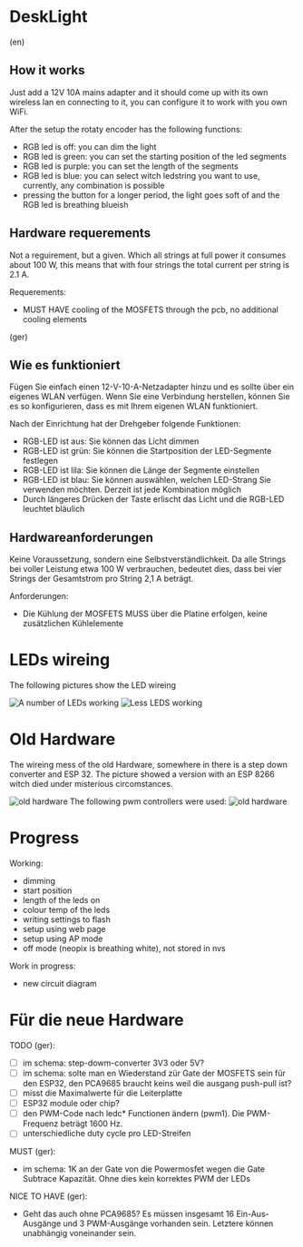 # DeskLight

(en)
## How it works

Just add a 12V 10A mains adapter and it should come up with its own wireless lan en connecting to it, you can configure it to work with you own WiFi.

After the setup the rotaty encoder has the following functions:
 - RGB led is off: you can dim the light
 - RGB led is green: you can set the starting position of the led segments
 - RGB led is purple: you can set the length of the segments
 - RGB led is blue: you can select witch ledstring you want to use, currently, any combination is possible
 - pressing the button for a longer period, the light goes soft of and the RGB led is breathing blueish
 
 ## Hardware requerements
 
Not a reguirement, but a given. Which all strings at full power it consumes about 100 W, this means that with four strings the total current per string is 2.1 A.

Requerements:
 - MUST HAVE cooling of the MOSFETS through the pcb, no additional cooling elements
 

(ger)
## Wie es funktioniert

Fügen Sie einfach einen 12-V-10-A-Netzadapter hinzu und es sollte über ein eigenes WLAN verfügen. Wenn Sie eine Verbindung herstellen, können Sie es so konfigurieren, dass es mit Ihrem eigenen WLAN funktioniert.

Nach der Einrichtung hat der Drehgeber folgende Funktionen:
 - RGB-LED ist aus: Sie können das Licht dimmen
 - RGB-LED ist grün: Sie können die Startposition der LED-Segmente festlegen
 - RGB-LED ist lila: Sie können die Länge der Segmente einstellen
 - RGB-LED ist blau: Sie können auswählen, welchen LED-Strang Sie verwenden möchten. Derzeit ist jede Kombination möglich
 - Durch längeres Drücken der Taste erlischt das Licht und die RGB-LED leuchtet bläulich
 
 ## Hardwareanforderungen
 
Keine Voraussetzung, sondern eine Selbstverständlichkeit. Da alle Strings bei voller Leistung etwa 100 W verbrauchen, bedeutet dies, dass bei vier Strings der Gesamtstrom pro String 2,1 A beträgt.

Anforderungen:
 - Die Kühlung der MOSFETS MUSS über die Platine erfolgen, keine zusätzlichen Kühlelemente

# LEDs wireing
The following pictures show the LED wireing

![A number of LEDs working](resources/leds-1.jpg)
![Less LEDS working](resources/leds-2.jpg)

# Old Hardware
The wireing mess of the old Hardware, somewhere in there is a step down converter and ESP 32. The picture showed a version with an ESP 8266 witch died under misterious circomstances.

![old hardware](resources/cable-mess-version-1-hardware.jpg)
The following pwm controllers were used:
![old hardware](resources/old-pwm-controller.jpg)

# Progress

Working:
  - dimming
  - start position
  - length of the leds on
  - colour temp of the leds
  - writing settings to flash
  - setup using web page
  - setup using AP mode
  - off mode (neopix is breathing white), not stored in nvs

Work in progress:
  - new circuit diagram
  
# Für die neue Hardware  
  
TODO (ger):
  - [ ] im schema: step-dowm-converter 3V3 oder 5V?
  - [ ] im schema: solte man en Wiederstand zür Gate der MOSFETS sein für den ESP32, den PCA9685 braucht keins weil die ausgang push-pull ist?
  - [ ] misst die Maximalwerte für die Leiterplatte
  - [ ] ESP32 module oder chip?
  - [ ] den PWM-Code nach ledc* Functionen ändern (pwm1). Die PWM-Frequenz beträgt 1600 Hz.
  - [ ] unterschiedliche duty cycle pro LED-Streifen
  
MUST (ger):
  - im schema: 1K an der Gate von die Powermosfet wegen die Gate Subtrace Kapazität. Ohne dies kein korrektes PWM der LEDs
  
NICE TO HAVE (ger):
  - Geht das auch ohne PCA9685? Es müssen insgesamt 16 Ein-Aus-Ausgänge und 3 PWM-Ausgänge vorhanden sein. Letztere können unabhängig voneinander sein.